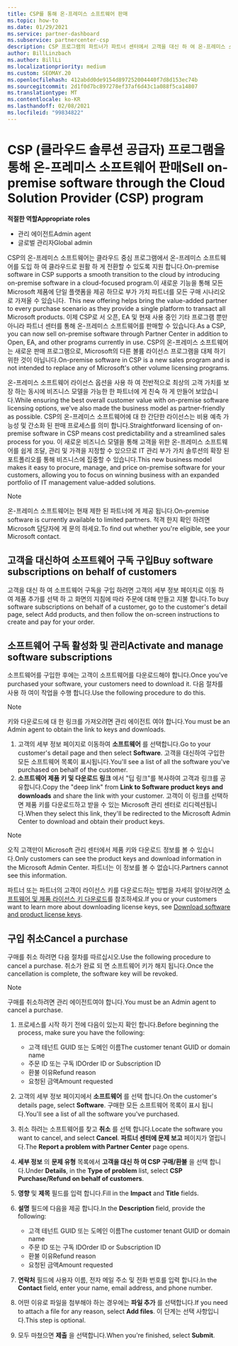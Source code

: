 ```yaml
---
title: CSP를 통해 온-프레미스 소프트웨어 판매
ms.topic: how-to
ms.date: 01/29/2021
ms.service: partner-dashboard
ms.subservice: partnercenter-csp
description: CSP 프로그램의 파트너가 파트너 센터에서 고객을 대신 하 여 온-프레미스 소프트웨어 구독을 구매, 관리, 판매 및 취소할 수 있는 방법에 대해 알아봅니다.
author: BillLinzbach
ms.author: BillLi
ms.localizationpriority: medium
ms.custom: SEOMAY.20
ms.openlocfilehash: 412abdd0de9154d897252004440f7d8d153ec74b
ms.sourcegitcommit: 2d1f0d7bc897278ef37af6d43c1a088f5ca14807
ms.translationtype: MT
ms.contentlocale: ko-KR
ms.lasthandoff: 02/08/2021
ms.locfileid: "99834822"
---
```

# <a name="sell-on-premise-software-through-the-cloud-solution-provider-csp-program"></a><span data-ttu-id="2a3a9-103">CSP (클라우드 솔루션 공급자) 프로그램을 통해 온-프레미스 소프트웨어 판매</span><span class="sxs-lookup"><span data-stu-id="2a3a9-103">Sell on-premise software through the Cloud Solution Provider (CSP) program</span></span>

<span data-ttu-id="2a3a9-104">**적절한 역할**</span><span class="sxs-lookup"><span data-stu-id="2a3a9-104">**Appropriate roles**</span></span>

- <span data-ttu-id="2a3a9-105">관리 에이전트</span><span class="sxs-lookup"><span data-stu-id="2a3a9-105">Admin agent</span></span>
- <span data-ttu-id="2a3a9-106">글로벌 관리자</span><span class="sxs-lookup"><span data-stu-id="2a3a9-106">Global admin</span></span>

<span data-ttu-id="2a3a9-107">CSP의 온-프레미스 소프트웨어는 클라우드 중심 프로그램에서 온-프레미스 소프트웨어를 도입 하 여 클라우드로 원활 하 게 전환할 수 있도록 지원 합니다.</span><span class="sxs-lookup"><span data-stu-id="2a3a9-107">On-premise software in CSP supports a smooth transition to the cloud by introducing on-premise software in a cloud-focused program.</span></span><span data-ttu-id="2a3a9-108">이 새로운 기능을 통해 모든 Microsoft 제품에 단일 플랫폼을 제공 하므로 부가 가치 파트너를 모든 구매 시나리오로 가져올 수 있습니다.</span><span class="sxs-lookup"><span data-stu-id="2a3a9-108">  This new offering helps bring the value-added partner to every purchase scenario as they provide a single platform to transact all Microsoft products.</span></span> <span data-ttu-id="2a3a9-109">이제 CSP로 서 오픈, EA 및 현재 사용 중인 기타 프로그램 뿐만 아니라 파트너 센터를 통해 온-프레미스 소프트웨어를 판매할 수 있습니다.</span><span class="sxs-lookup"><span data-stu-id="2a3a9-109">As a CSP, you can now sell on-premise software through Partner Center in addition to Open, EA, and other programs currently in use.</span></span> <span data-ttu-id="2a3a9-110">CSP의 온-프레미스 소프트웨어는 새로운 판매 프로그램으로, Microsoft의 다른 볼륨 라이선스 프로그램을 대체 하기 위한 것이 아닙니다.</span><span class="sxs-lookup"><span data-stu-id="2a3a9-110">On-premise software in CSP is a new sales program and is not intended to replace any of Microsoft's other volume licensing programs.</span></span> 
 
<span data-ttu-id="2a3a9-111">온-프레미스 소프트웨어 라이선스 옵션을 사용 하 여 전반적으로 최상의 고객 가치를 보장 하는 동시에 비즈니스 모델을 가능한 한 파트너에 게 친숙 하 게 만들어 보았습니다.</span><span class="sxs-lookup"><span data-stu-id="2a3a9-111">While ensuring the best overall customer value with on-premise software licensing options, we've also made the business model as partner-friendly as possible.</span></span> <span data-ttu-id="2a3a9-112">CSP의 온-프레미스 소프트웨어에 대 한 간단한 라이선스는 비용 예측 가능성 및 간소화 된 판매 프로세스를 의미 합니다.</span><span class="sxs-lookup"><span data-stu-id="2a3a9-112">Straightforward licensing of on-premise software in CSP means cost predictability and a streamlined sales process for you.</span></span> <span data-ttu-id="2a3a9-113">이 새로운 비즈니스 모델을 통해 고객을 위한 온-프레미스 소프트웨어를 쉽게 조달, 관리 및 가격을 지정할 수 있으므로 IT 관리 부가 가치 솔루션의 확장 된 포트폴리오를 통해 비즈니스에 집중할 수 있습니다.</span><span class="sxs-lookup"><span data-stu-id="2a3a9-113">This new business model makes it easy to procure, manage, and price on-premise software for your customers, allowing you to focus on winning business with an expanded portfolio of IT management value-added solutions.</span></span> 

>[!NOTE]
><span data-ttu-id="2a3a9-114">온-프레미스 소프트웨어는 현재 제한 된 파트너에 게 제공 됩니다.</span><span class="sxs-lookup"><span data-stu-id="2a3a9-114">On-premise software is currently available to limited partners.</span></span> <span data-ttu-id="2a3a9-115">적격 한지 확인 하려면 Microsoft 담당자에 게 문의 하세요.</span><span class="sxs-lookup"><span data-stu-id="2a3a9-115">To find out whether you're eligible, see your Microsoft contact.</span></span> 


## <a name="buy-software-subscriptions-on-behalf-of-customers"></a><span data-ttu-id="2a3a9-116">고객을 대신하여 소프트웨어 구독 구입</span><span class="sxs-lookup"><span data-stu-id="2a3a9-116">Buy software subscriptions on behalf of customers</span></span>

<span data-ttu-id="2a3a9-117">고객을 대신 하 여 소프트웨어 구독을 구입 하려면 고객의 세부 정보 페이지로 이동 하 여 제품 추가를 선택 하 고 화면의 지침에 따라 주문에 대해 만들고 지불 합니다.</span><span class="sxs-lookup"><span data-stu-id="2a3a9-117">To buy software subscriptions on behalf of a customer, go to the customer's detail page, select Add products, and then follow the on-screen instructions to create and pay for your order.</span></span>

## <a name="activate-and-manage-software-subscriptions"></a><span data-ttu-id="2a3a9-118">소프트웨어 구독 활성화 및 관리</span><span class="sxs-lookup"><span data-stu-id="2a3a9-118">Activate and manage software subscriptions</span></span>

<span data-ttu-id="2a3a9-119">소프트웨어를 구입한 후에는 고객이 소프트웨어를 다운로드해야 합니다.</span><span class="sxs-lookup"><span data-stu-id="2a3a9-119">Once you've purchased your software, your customers need to download it.</span></span> <span data-ttu-id="2a3a9-120">다음 절차를 사용 하 여이 작업을 수행 합니다.</span><span class="sxs-lookup"><span data-stu-id="2a3a9-120">Use the following procedure to do this.</span></span>

>[!NOTE]
><span data-ttu-id="2a3a9-121">키와 다운로드에 대 한 링크를 가져오려면 관리 에이전트 여야 합니다.</span><span class="sxs-lookup"><span data-stu-id="2a3a9-121">You must be an Admin agent to obtain the link to keys and downloads.</span></span>

1. <span data-ttu-id="2a3a9-122">고객의 세부 정보 페이지로 이동하여 **소프트웨어** 를 선택합니다.</span><span class="sxs-lookup"><span data-stu-id="2a3a9-122">Go to your customer's detail page and then select **Software**.</span></span> <span data-ttu-id="2a3a9-123">고객을 대신하여 구입한 모든 소프트웨어 목록이 표시됩니다.</span><span class="sxs-lookup"><span data-stu-id="2a3a9-123">You'll see a list of all the software you've purchased on behalf of the customer.</span></span>
2. <span data-ttu-id="2a3a9-124">**소프트웨어 제품 키 및 다운로드 링크** 에서 "딥 링크"를 복사하여 고객과 링크를 공유합니다.</span><span class="sxs-lookup"><span data-stu-id="2a3a9-124">Copy the "deep link" from **Link to Software product keys and downloads** and share the link with your customer.</span></span> <span data-ttu-id="2a3a9-125">고객이 이 링크를 선택하면 제품 키를 다운로드하고 받을 수 있는 Microsoft 관리 센터로 리디렉션됩니다.</span><span class="sxs-lookup"><span data-stu-id="2a3a9-125">When they select this link, they'll be redirected to the Microsoft Admin Center to download and obtain their product keys.</span></span>

>[!NOTE]
><span data-ttu-id="2a3a9-126">오직 고객만이 Microsoft 관리 센터에서 제품 키와 다운로드 정보를 볼 수 있습니다.</span><span class="sxs-lookup"><span data-stu-id="2a3a9-126">Only customers can see the product keys and download information in the Microsoft Admin Center.</span></span> <span data-ttu-id="2a3a9-127">파트너는 이 정보를 볼 수 없습니다.</span><span class="sxs-lookup"><span data-stu-id="2a3a9-127">Partners cannot see this information.</span></span>

<span data-ttu-id="2a3a9-128">파트너 또는 파트너의 고객이 라이선스 키를 다운로드하는 방법을 자세히 알아보려면 [소프트웨어 및 제품 라이선스 키 다운로드](https://go.microsoft.com/fwlink/p/?linkid=2152525)를 참조하세요.</span><span class="sxs-lookup"><span data-stu-id="2a3a9-128">If you or your customers want to learn more about downloading license keys, see [Download software and product license keys](https://go.microsoft.com/fwlink/p/?linkid=2152525).</span></span>

## <a name="cancel-a-purchase"></a><span data-ttu-id="2a3a9-129">구입 취소</span><span class="sxs-lookup"><span data-stu-id="2a3a9-129">Cancel a purchase</span></span>

<span data-ttu-id="2a3a9-130">구매를 취소 하려면 다음 절차를 따르십시오.</span><span class="sxs-lookup"><span data-stu-id="2a3a9-130">Use the following procedure to cancel a purchase.</span></span> <span data-ttu-id="2a3a9-131">취소가 완료 되 면 소프트웨어 키가 해지 됩니다.</span><span class="sxs-lookup"><span data-stu-id="2a3a9-131">Once the cancellation is complete, the software key will be revoked.</span></span> 

>[!NOTE]
><span data-ttu-id="2a3a9-132">구매를 취소하려면 관리 에이전트여야 합니다.</span><span class="sxs-lookup"><span data-stu-id="2a3a9-132">You must be an Admin agent to cancel a purchase.</span></span> 

1.  <span data-ttu-id="2a3a9-133">프로세스를 시작 하기 전에 다음이 있는지 확인 합니다.</span><span class="sxs-lookup"><span data-stu-id="2a3a9-133">Before beginning the process, make sure you have the following:</span></span> 
    - <span data-ttu-id="2a3a9-134">고객 테넌트 GUID 또는 도메인 이름</span><span class="sxs-lookup"><span data-stu-id="2a3a9-134">The customer tenant GUID or domain name</span></span>
    - <span data-ttu-id="2a3a9-135">주문 ID 또는 구독 ID</span><span class="sxs-lookup"><span data-stu-id="2a3a9-135">Order ID or Subscription ID</span></span>
    - <span data-ttu-id="2a3a9-136">환불 이유</span><span class="sxs-lookup"><span data-stu-id="2a3a9-136">Refund reason</span></span>
    - <span data-ttu-id="2a3a9-137">요청된 금액</span><span class="sxs-lookup"><span data-stu-id="2a3a9-137">Amount requested</span></span>

2.  <span data-ttu-id="2a3a9-138">고객의 세부 정보 페이지에서 **소프트웨어** 를 선택 합니다.</span><span class="sxs-lookup"><span data-stu-id="2a3a9-138">On the customer's details page, select **Software**.</span></span> <span data-ttu-id="2a3a9-139">구매한 모든 소프트웨어 목록이 표시 됩니다.</span><span class="sxs-lookup"><span data-stu-id="2a3a9-139">You'll see a list of all the software you've purchased.</span></span> 

3.  <span data-ttu-id="2a3a9-140">취소 하려는 소프트웨어를 찾고 **취소** 를 선택 합니다.</span><span class="sxs-lookup"><span data-stu-id="2a3a9-140">Locate the software you want to cancel, and select **Cancel**.</span></span> <span data-ttu-id="2a3a9-141">**파트너 센터에 문제 보고** 페이지가 열립니다.</span><span class="sxs-lookup"><span data-stu-id="2a3a9-141">The **Report a problem with Partner Center** page opens.</span></span> 

4.  <span data-ttu-id="2a3a9-142">**세부 정보** 의 **문제 유형** 목록에서 **고객을 대신 하 여 CSP 구매/환불** 을 선택 합니다.</span><span class="sxs-lookup"><span data-stu-id="2a3a9-142">Under **Details**, in the **Type of problem** list, select **CSP Purchase/Refund on behalf of customers**.</span></span>

5.  <span data-ttu-id="2a3a9-143">**영향** 및 **제목** 필드를 입력 합니다.</span><span class="sxs-lookup"><span data-stu-id="2a3a9-143">Fill in the **Impact** and **Title** fields.</span></span> 

6.  <span data-ttu-id="2a3a9-144">**설명** 필드에 다음을 제공 합니다.</span><span class="sxs-lookup"><span data-stu-id="2a3a9-144">In the **Description** field, provide the following:</span></span> 
    -   <span data-ttu-id="2a3a9-145">고객 테넌트 GUID 또는 도메인 이름</span><span class="sxs-lookup"><span data-stu-id="2a3a9-145">The customer tenant GUID or domain name</span></span>
    -   <span data-ttu-id="2a3a9-146">주문 ID 또는 구독 ID</span><span class="sxs-lookup"><span data-stu-id="2a3a9-146">Order ID or Subscription ID</span></span>
    -   <span data-ttu-id="2a3a9-147">환불 이유</span><span class="sxs-lookup"><span data-stu-id="2a3a9-147">Refund reason</span></span>
    -   <span data-ttu-id="2a3a9-148">요청된 금액</span><span class="sxs-lookup"><span data-stu-id="2a3a9-148">Amount requested</span></span>

7.  <span data-ttu-id="2a3a9-149">**연락처** 필드에 사용자 이름, 전자 메일 주소 및 전화 번호를 입력 합니다.</span><span class="sxs-lookup"><span data-stu-id="2a3a9-149">In the **Contact** field, enter your name, email address, and phone number.</span></span> 

8.  <span data-ttu-id="2a3a9-150">어떤 이유로 파일을 첨부해야 하는 경우에는 **파일 추가** 를 선택합니다.</span><span class="sxs-lookup"><span data-stu-id="2a3a9-150">If you need to attach a file for any reason, select **Add files**.</span></span> <span data-ttu-id="2a3a9-151">이 단계는 선택 사항입니다.</span><span class="sxs-lookup"><span data-stu-id="2a3a9-151">This step is optional.</span></span> 

9.  <span data-ttu-id="2a3a9-152">모두 마쳤으면 **제출** 을 선택합니다.</span><span class="sxs-lookup"><span data-stu-id="2a3a9-152">When you're finished, select **Submit**.</span></span>